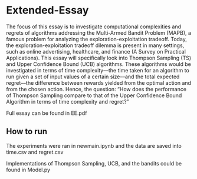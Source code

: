 # Extended-Essay

The focus of this essay is to investigate computational complexities and regrets of
algorithms addressing the Multi-Armed Bandit Problem (MAPB), a famous problem for
analyzing the exploration-exploitation tradeoff. Today, the exploration-exploitation tradeoff
dilemma is present in many settings, such as online advertising, healthcare, and finance (A
Survey on Practical Applications). This essay will specifically look into Thompson Sampling
(TS) and Upper Confidence Bound (UCB) algorithms. These algorithms would be investigated
in terms of time complexity––the time taken for an algorithm to run given a set of input values of
a certain size––and the total expected regret––the difference between rewards yielded from the
optimal action and from the chosen action. Hence, the question: “How does the performance of
Thompson Sampling compare to that of the Upper Confidence Bound Algorithm in terms of time
complexity and regret?”

Full essay can be found in EE.pdf

## How to run

The experiments were ran in newmain.ipynb and the data are saved into time.csv and regret.csv

Implementations of Thompson Sampling, UCB, and the bandits could be found in Model.py
